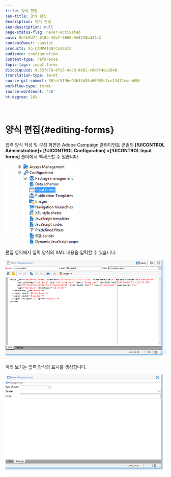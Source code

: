 ```yaml
---
title: 양식 편집
seo-title: 양식 편집
description: 양식 편집
seo-description: null
page-status-flag: never-activated
uuid: 9e4b9d7f-018b-42b7-9069-9e8720bd3fc2
contentOwner: sauviat
products: SG_CAMPAIGN/CLASSIC
audience: configuration
content-type: reference
topic-tags: input-forms
discoiquuid: 0c33fd79-8fa5-4cc0-8881-c6d6f4ee1648
translation-type: tm+mt
source-git-commit: 36fef519be93b33d55a96992c1ce234f2eaea696
workflow-type: tm+mt
source-wordcount: '48'
ht-degree: 16%

---
```



# 양식 편집{#editing-forms}

입력 양식 작성 및 구성 화면은 Adobe Campaign 클라이언트 콘솔의 **[!UICONTROL Administration]> [!UICONTROL Configuration] >[!UICONTROL Input forms]** 폴더에서 액세스할 수 있습니다.

![](assets/d_ncs_integration_form_arbo.png)

편집 영역에서 입력 양식의 XML 내용을 입력할 수 있습니다.

![](assets/d_ncs_integration_form_edit.png)

미리 보기는 입력 양식의 표시를 생성합니다.

![](assets/d_ncs_integration_form_preview.png)

